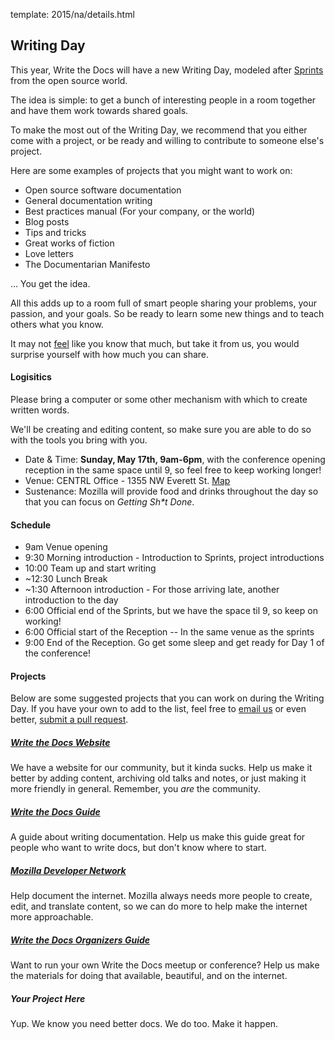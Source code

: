 template: 2015/na/details.html

## Writing Day

This year, Write the Docs will have a new Writing Day, modeled after [Sprints](http://en.wikipedia.org/wiki/Sprint_%28software_development%29) from the open source world.

The idea is simple: to get a bunch of interesting people in a room together and have them work towards shared goals.

To make the most out of the Writing Day, we recommend that you either come with a project, or be ready and willing to contribute to someone else's project.

Here are some examples of projects that you might want to work on:

* Open source software documentation
* General documentation writing
* Best practices manual (For your company, or the world)
* Blog posts 
* Tips and tricks 
* Great works of fiction 
* Love letters
* The Documentarian Manifesto

... You get the idea.

All this adds up to a room full of smart people sharing your problems, your passion, and your goals.
So be ready to learn some new things and to teach others what you know.

It may not [feel](http://en.wikipedia.org/wiki/Impostor_syndrome) like you know that much, but take it from us, you would surprise yourself with how much you can share.

#### Logisitics

Please bring a computer or some other mechanism with which to create written words.

We'll be creating and editing content, so make sure you are able to do so with the tools you bring with you.

-   Date & Time: **Sunday, May 17th, 9am-6pm**, with the conference opening reception in the same space until 9, so feel free to keep working longer!
-   Venue: CENTRL Office - 1355 NW Everett St. [Map](https://goo.gl/maps/xljmU)
-   Sustenance: Mozilla will provide food and drinks throughout the day so that you can focus on *Getting Sh\*t Done*.

#### Schedule


* 9am       Venue opening
* 9:30      Morning introduction - Introduction to Sprints, project introductions
* 10:00     Team up and start writing
* ~12:30    Lunch Break
* ~1:30     Afternoon introduction - For those arriving late, another introduction to the day
* 6:00      Official end of the Sprints, but we have the space til 9, so keep on working!
* 6:00      Official start of the Reception -- In the same venue as the sprints
* 9:00      End of the Reception. Go get some sleep and get ready for Day 1 of the conference!


#### Projects

Below are some suggested projects that you can work on during the Writing Day.
If you have your own to add to the list, feel free to [email us](mailto:conf@writethedocs.org) or even better, [submit a pull request]().

##### [Write the Docs Website](http://www.writethedocs.org)

We have a website for our community, but it kinda sucks. Help us make it better by adding content, archiving old talks and notes, or just making it more friendly in general. Remember, you *are* the community.

##### [Write the Docs Guide](http://docs.writethedocs.org/)

A guide about writing documentation. Help us make this guide great for people who want to write docs, but don't know where to start.

##### [Mozilla Developer Network](https://developer.mozilla.org/en-US/)

Help document the internet. Mozilla always needs more people to create, edit, and translate content, so we can do more to help make the internet more approachable.

##### [Write the Docs Organizers Guide]()

Want to run your own Write the Docs meetup or conference? Help us make the materials for doing that available, beautiful, and on the internet.

##### Your Project Here

Yup. We know you need better docs. We do too. Make it happen.

